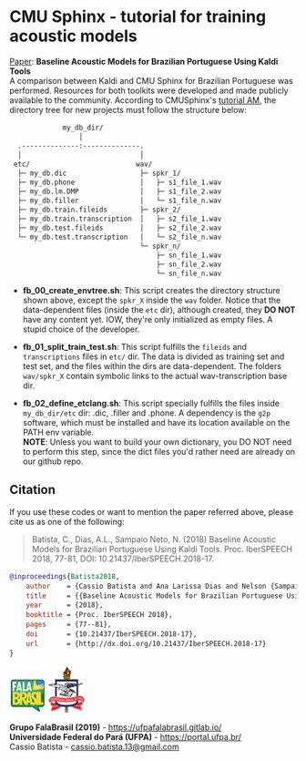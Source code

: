 # CMU Sphinx - tutorial for training acoustic models

[Paper](https://www.isca-speech.org/archive/IberSPEECH_2018/abstracts/IberS18_P1-13_Batista.html): **Baseline Acoustic Models for Brazilian Portuguese Using Kaldi Tools**    
A comparison between Kaldi and CMU Sphinx for Brazilian Portuguese was
performed. Resources for both toolkits were developed and made publicly 
available to the community.
According to CMUSphinx's [tutorial AM](https://cmusphinx.github.io/wiki/tutorialam/),
the directory tree for new projects must follow the structure below:

```
             my_db_dir/
                 │ 
  .--------------:--------------.
  │                             │                        
 etc/                          wav/                                     
  ├─ my_db.dic                  ├─ spkr_1/                     
  ├─ my_db.phone                │   ├─ s1_file_1.wav                     
  ├─ my_db.lm.DMP               │   ├─ s1_file_2.wav         
  ├─ my_db.filler               │   └─ s1_file_n.wav              
  ├─ my_db.train.fileids        ├─ spkr_2/                
  ├─ my_db.train.transcription  │   ├─ s2_file_1.wav             
  ├─ my_db.test.fileids         │   ├─ s2_file_2.wav                     
  └─ my_db.test.transcription   │   └─ s2_file_n.wav                   
                                └─ spkr_n/           
                                    ├─ sn_file_1.wav 
                                    ├─ sn_file_2.wav 
                                    └─ sn_file_n.wav 
```

* __fb\_00\_create\_envtree.sh__:
This script creates the directory structure shown above, except the `spkr_X`
inside the `wav` folder. Notice that the data-dependent files (inside the `etc` 
dir), although created, they __DO NOT__ have any content yet. IOW, they're only
initialized as empty files. A stupid choice of the developer.

* __fb\_01\_split\_train\_test.sh__:
This script fulfills the `fileids` and `transcriptions` files in `etc/` dir.
The data is divided as training set and test set, and the files within the
dirs are data-dependent. The folders `wav/spkr_X` contain symbolic links to the
actual wav-transcription base dir.

* __fb\_02\_define\_etclang.sh__:
This script specially fulfills the files inside `my_db_dir/etc` dir: .dic,
.filler and .phone. A dependency is the `g2p` software, which must be installed
and have its location available on the PATH env variable.  
__NOTE__: Unless you want to build your own dictionary, you DO NOT need to
perform this step, since the dict files you'd rather need are already on our
github repo.

## Citation

If you use these codes or want to mention the paper referred above, please 
cite us as one of the following: 

> Batista, C., Dias, A.L., Sampaio Neto, N. (2018) Baseline Acoustic Models for
> Brazilian Portuguese Using Kaldi Tools. Proc. IberSPEECH 2018, 77-81, DOI:
> 10.21437/IberSPEECH.2018-17.

```bibtex
@inproceedings{Batista2018,
    author    = {Cassio Batista and Ana Larissa Dias and Nelson {Sampaio Neto}},
    title     = {{Baseline Acoustic Models for Brazilian Portuguese Using Kaldi Tools}},
    year      = {2018},
    booktitle = {Proc. IberSPEECH 2018},
    pages     = {77--81},
    doi       = {10.21437/IberSPEECH.2018-17},
    url       = {http://dx.doi.org/10.21437/IberSPEECH.2018-17}
}
```    

[![FalaBrasil](doc/logo_fb_github_footer.png)](https://ufpafalabrasil.gitlab.io/ "Visite o site do Grupo FalaBrasil") [![UFPA](doc/logo_ufpa_github_footer.png)](https://portal.ufpa.br/ "Visite o site da UFPA")

__Grupo FalaBrasil (2019)__ - https://ufpafalabrasil.gitlab.io/      
__Universidade Federal do Pará (UFPA)__ - https://portal.ufpa.br/     
Cassio Batista - cassio.batista.13@gmail.com
